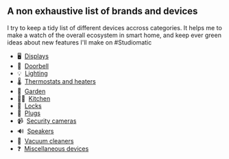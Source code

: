 ## A non exhaustive list of brands and devices

I try to keep a tidy list of different devices accross categories. It helps me to make a watch of the overall ecosystem in smart home, and keep ever green ideas about new features I'll make on #Studiomatic

- 🖥  &nbsp;[Displays](Displays.md)
- 🚪 &nbsp;[Doorbell](Doorbell.md)
- 💡 &nbsp;[Lighting](Lighting.md)
- 🌡 &nbsp;[Thermostats and heaters](Thermostats%20and%20heaters.md)
- 🌱  &nbsp;[Garden](Garden.md)
- 👨‍🍳  &nbsp;[Kitchen](Kitchen.md)
- 🔑  &nbsp;[Locks](Locks.md)
- 🔌  &nbsp;[Plugs](Plugs.md)
- 📹  &nbsp;[Security cameras](Security%20cameras.md)
- 🔊  &nbsp;[Speakers](Speakers.md)
- 🧹  &nbsp;[Vacuum cleaners](Vacuum%20cleaners.md)
- ❓  &nbsp;[Miscellaneous devices](Miscellaneous%20devices.md)
